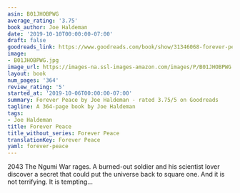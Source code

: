 ```yaml
---
asin: B01JHOBPWG
average_rating: '3.75'
book_author: Joe Haldeman
date: '2019-10-10T00:00:00-07:00'
draft: false
goodreads_link: https://www.goodreads.com/book/show/31346068-forever-peace
image:
- B01JHOBPWG.jpg
image_url: https://images-na.ssl-images-amazon.com/images/P/B01JHOBPWG.01._SCLZZZZZZZ.jpg
layout: book
num_pages: '364'
review_rating: '5'
started_at: '2019-10-06T00:00:00-07:00'
summary: Forever Peace by Joe Haldeman - rated 3.75/5 on Goodreads
tagline: A 364-page book by Joe Haldeman
tags:
- Joe Haldeman
title: Forever Peace
title_without_series: Forever Peace
translationKey: Forever Peace
yaml: forever-peace
---
```


<p>2043 The Ngumi War rages. A burned-out soldier and his scientist lover discover a secret that could put the universe back to square one. And it is not terrifying. It is tempting...</p>